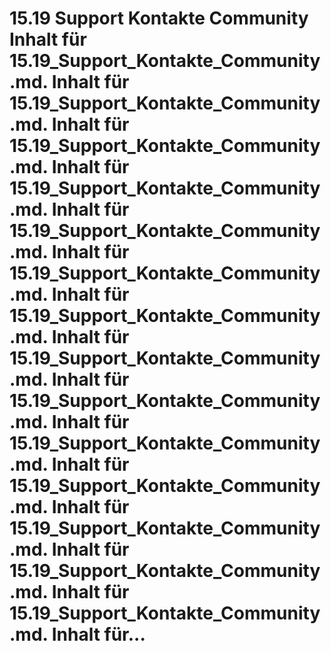 # 15.19 Support Kontakte Community Inhalt für 15.19_Support_Kontakte_Community.md. Inhalt für 15.19_Support_Kontakte_Community.md. Inhalt für 15.19_Support_Kontakte_Community.md. Inhalt für 15.19_Support_Kontakte_Community.md. Inhalt für 15.19_Support_Kontakte_Community.md. Inhalt für 15.19_Support_Kontakte_Community.md. Inhalt für 15.19_Support_Kontakte_Community.md. Inhalt für 15.19_Support_Kontakte_Community.md. Inhalt für 15.19_Support_Kontakte_Community.md. Inhalt für 15.19_Support_Kontakte_Community.md. Inhalt für 15.19_Support_Kontakte_Community.md. Inhalt für 15.19_Support_Kontakte_Community.md. Inhalt für 15.19_Support_Kontakte_Community.md. Inhalt für 15.19_Support_Kontakte_Community.md. Inhalt für...